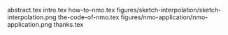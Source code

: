 abstract.tex
intro.tex
how-to-nmo.tex
figures/sketch-interpolation/sketch-interpolation.png
the-code-of-nmo.tex
figures/nmo-application/nmo-application.png
thanks.tex
